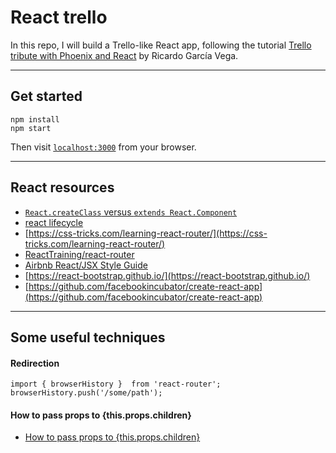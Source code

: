 # React trello

In this repo, I will build a Trello-like React app, following the tutorial [Trello tribute with Phoenix and React](https://github.com/bigardone/phoenix-trello) by Ricardo García Vega.

---

## Get started

```
npm install
npm start
```

Then visit [`localhost:3000`](http://localhost:3000) from your browser.

---

## React resources

- [`React.createClass` versus `extends React.Component`](https://toddmotto.com/react-create-class-versus-component/)
- [react lifecycle](http://qiita.com/kawachi/items/092bfc281f88e3a6e456)
- [https://css-tricks.com/learning-react-router/](https://css-tricks.com/learning-react-router/)
- [ReactTraining/react-router](https://github.com/ReactTraining/react-router/blob/master/docs/guides/Histories.md)
- [Airbnb React/JSX Style Guide](https://github.com/airbnb/javascript/tree/master/react)
- [https://react-bootstrap.github.io/](https://react-bootstrap.github.io/)
- [https://github.com/facebookincubator/create-react-app](https://github.com/facebookincubator/create-react-app)

---

## Some useful techniques

#### Redirection

```
import { browserHistory }  from 'react-router';
browserHistory.push('/some/path');
```

#### How to pass props to {this.props.children}
- [How to pass props to {this.props.children}](http://stackoverflow.com/questions/32370994/how-to-pass-props-to-this-props-children)
